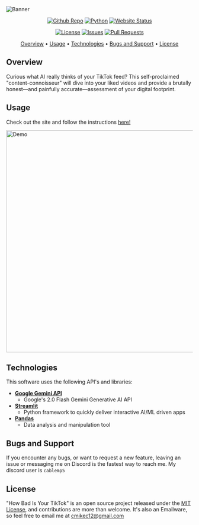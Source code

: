 <img src="https://i.postimg.cc/FFZX7Ndp/Screenshot-2025-02-22-140307-Photoroom-3.png" alt="Banner"/>


<p align="center">
  <a href="https://github.com/cablemp5/how-bad-is-your-tiktok"><img src="https://img.shields.io/github/languages/code-size/cablemp5/how-bad-is-your-tiktok" alt="Github Repo"></a>
  <a href="https://github.com/cablemp5/how-bad-is-your-tiktok"><img src="https://img.shields.io/badge/python-3.9.13-blue?logo=python" alt="Python"></a>
  <a href="https://github.com/cablemp5/how-bad-is-your-tiktok"><img src="https://img.shields.io/badge/status-up-green" alt="Website Status"></a>
<p/>
  
<p align="center">
  <a href="https://github.com/cablemp5/how-bad-is-your-tiktok"><img src="https://img.shields.io/github/license/cablemp5/how-bad-is-your-tiktok" alt="License"></a>
  <a href="https://github.com/cablemp5/how-bad-is-your-tiktok"><img src="https://img.shields.io/github/issues/cablemp5/how-bad-is-your-tiktok" alt="Issues"></a>
  <a href="https://github.com/cablemp5/how-bad-is-your-tiktok/pulls"><img src="https://img.shields.io/badge/PRs-welcome-brightgreen" alt="Pull Requests"></a>
<p/>

<p align="center">
  <a href="#overview">Overview</a>
  •
  <a href="#usage">Usage</a>
  •
  <a href="#technologies">Technologies</a>
  •
  <a href="#bugs-and-support">Bugs and Support</a>
  •
  <a href="#license">License</a>
</p>
    
## Overview

Curious what AI really thinks of your TikTok feed? This self-proclaimed "content-connoisseur" will dive into your liked videos and provide a brutally honest—and painfully accurate—assessment of your digital footprint.

## Usage

Check out the site and follow the instructions [here!](https://how-bad-is-your-tiktok.streamlit.app/)

<img src="https://i.postimg.cc/TwB0Pyj1/image-1.png" alt="Demo" width="600"/>

## Technologies

This software uses the following API's and libraries:

- [**Google Gemini API**](https://ai.google.dev/)
  - Google's 2.0 Flash Gemini Generative AI API 
- [**Streamlit**](https://streamlit.io/)
  - Python framework to quickly deliver interactive AI/ML driven apps
- [**Pandas**](https://github.com/google/gson)
  - Data analysis and manipulation tool
  
## Bugs and Support

If you encounter any bugs, or want to request a new feature, leaving an issue or messaging me on Discord is the fastest way to reach me. My discord user is `cablemp5`

## License

"How Bad Is Your TikTok" is an open source project released under the [MIT License](LICENSE), and contributions are more than welcome. It's also an Emailware, so feel free to email me at [cmikec12@gmail.com](cmikec12@gmail.com) 
